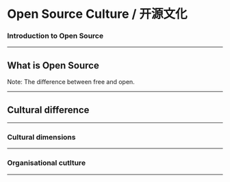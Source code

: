 # Open Source Culture / 开源文化

### Introduction to Open Source

---

## What is Open Source

Note: The difference between free and open.

---

## Cultural difference

---

### Cultural dimensions

---

### Organisational cutlture

---

